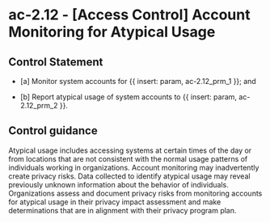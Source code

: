 # ac-2.12 - \[Access Control\] Account Monitoring for Atypical Usage

## Control Statement

- \[a\] Monitor system accounts for {{ insert: param, ac-2.12_prm_1 }}; and

- \[b\] Report atypical usage of system accounts to {{ insert: param, ac-2.12_prm_2 }}.

## Control guidance

Atypical usage includes accessing systems at certain times of the day or from locations that are not consistent with the normal usage patterns of individuals working in organizations. Account monitoring may inadvertently create privacy risks. Data collected to identify atypical usage may reveal previously unknown information about the behavior of individuals. Organizations assess and document privacy risks from monitoring accounts for atypical usage in their privacy impact assessment and make determinations that are in alignment with their privacy program plan.
